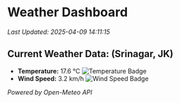 
# Weather Dashboard

_Last Updated: 2025-04-09 14:11:15_

## Current Weather Data: (Srinagar, JK)
- **Temperature:** 17.6 °C ![Temperature Badge](https://img.shields.io/badge/Temperature-Low%20Temp-blue)
- **Wind Speed:** 3.2 km/h ![Wind Speed Badge](https://img.shields.io/badge/Wind%20Speed-Light%20Wind-blue)

*Powered by Open-Meteo API*
